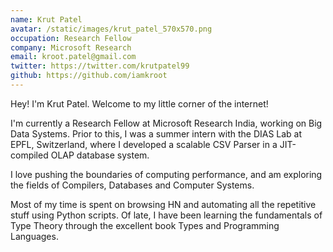 ```yaml
---
name: Krut Patel
avatar: /static/images/krut_patel_570x570.png
occupation: Research Fellow
company: Microsoft Research
email: kroot.patel@gmail.com
twitter: https://twitter.com/krutpatel99
github: https://github.com/iamkroot
---
```


Hey! I'm Krut Patel. Welcome to my little corner of the internet!

I'm currently a Research Fellow at Microsoft Research India, working on Big Data Systems. Prior to this, I was a summer intern with the DIAS Lab at EPFL, Switzerland, where I developed a scalable CSV Parser in a JIT-compiled OLAP database system.

I love pushing the boundaries of computing performance, and am exploring the fields of Compilers, Databases and Computer Systems.

Most of my time is spent on browsing HN and automating all the repetitive stuff using Python scripts. Of late, I have been learning the fundamentals of Type Theory through the excellent book Types and Programming Languages.

<ReadingActivity rawCalData={props.rawCalData} />
